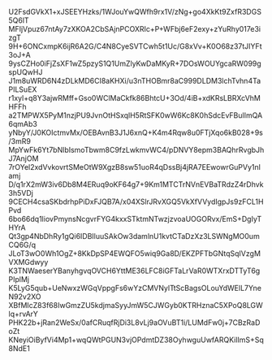 U2FsdGVkX1+xJSEEYHzks/1WJouYwQWfh9rx1V/zNg+go4XkKt9ZxfR3DGS5Q6lT
MFIjVpuz67ntAy7zXKOA2CbSAjnPCOXRIc+P+WFbj6eF2exy+zYuRhy017e3izgT
9H+6ONCxmpK6ijR6A2G/C4N8CyeSVTCwh5t1Uc/G8xVv+K0O68z37tJIYFt3oJ+A
9ysCZHo0iFjZsXF1wZ5pzyS1Q1UmZlyKwDaMKyR+7DOsWOUYgcaRW099gspUQwHJ
J1m8uWRD6N4zDLkMD6CI8aKHXi/u3nTHOBmr8aC999DLDM3lchTvhn4TaPILSuEX
r1xyl+q8Y3ajwRMff+Gso0WClMaCkfk86BhtcU+3Od/4iB+xdKRsLBRXcVhMHFFh
a2TMPWX5PyM1nzjPU9JvnOtHSxqlH5RtSFK0wW6Kc8K0hSdcEvFBulImQA6qmAb3
yNbyY/J0KOIctmvMx/OEBAvnB3J1J6xnQ+K4m4Rqw8u0FTjXqo6kB028+9s/3mR9
MpYwFk6Yt7bNlbIsmoTbwm8C9fzLwkmvWC4/pDNVY8epm3BAQhrRvgbJhJ7AnjOM
7rOYel2xdVvkovrtSMeOtW9XgzB8sw51uoR4qDssBj4jRA7EEwowrGuPVy1nlamj
D/q1rX2mW3iv6Db8M4ERuq9oKF64g7+9Km1MTCTrNVnEVBaTRdzZ4rDhvk3h5VDj
9CECH4csaSKbdrhpPiDxFJQB7A/x04XSlrJRvXGQ5VkXfVVydIgpJs9zFCL1HPvd
6bo66dq1liovPmynsNcgvrFYG4kxxSTktmNTwzjzvoaUOGORvx/EmS+DgIyTHYrA
Qt3gp4NbDhRy1gQi6IDBIluuSAkOw3damlnU1kvtCTaDzXz3LSWNgMO0umCQ6G/q
JLoT3wO0Wh1OgZ+8KkDpSP4EWQFO5wiq9Ga8D/EKZPFTbGNtqSqIVzgMVXMGdwyy
K3TNWaeserYBanyhgvqOVCH6YttME36LFC8iGFTaLrVaR0WTXrxDTTyT6gPIplMj
K5LyG5qub+UeNwxzWGqVppgFs6wYzCMVNylTtScBagsOLouYdWElL7YneN92v2XO
XBfMIcZ83f68IwGmzZU5kdjmaSyyJmW5CJWGyb0KTRHznaC5XPoQ8LGWlq+rvArY
PHK22b+jRan2WeSx/0afCRuqfRjDi3L8vLj9aOVuBT1i/LUMdFw0j+7CBzRaDoZt
KNeyiOiByfVi4Mp1+wqQWtPGUN3vjOPdmtDZ38OyhwguUwfARQKilImS+Sq8NdE1
